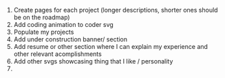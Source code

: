 1. Create pages for each project (longer descriptions, shorter ones should be on the roadmap)
2. Add coding animation to coder svg
3. Populate my projects
4. Add under construction banner/ section
5. Add resume or other section where I can explain my experience and other relevant acomplishments
6. Add other svgs showcasing thing that I like /  personality
7. 
